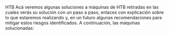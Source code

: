 HTB
Acá veremos algunas soluciones a máquinas de HTB retiradas en las cuales verás su solución con un paso a paso, enlaces con explicación sobre lo que 
estaremos realizando y, en un futuro algunas recomendaciones para mitigar estos riesgos identificados.
A continuación, las máquinas solucionadas:
